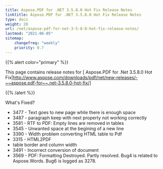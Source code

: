 ```yaml
---
title: Aspose.PDF for .NET 3.5.8.0 Hot Fix Release Notes
linktitle: Aspose.PDF for .NET 3.5.8.0 Hot Fix Release Notes
type: docs
weight: 20
url: /net/aspose-pdf-for-net-3-5-8-0-hot-fix-release-notes/
lastmod: "2021-06-05"
sitemap:
    changefreq: "weekly"
    priority: 0.7
---
```


{{% alert color="primary" %}}

This page contains release notes for [ Aspose.PDF for .Net 3.5.8.0 Hot Fix|http://www.aspose.com/downloads/pdf/net/new-releases/-~~aspose.pdf-for~~.net-3.5.8.0-hot-fix/]

{{% /alert %}}

What's Fixed?

- 3477 - Text
  goes to new page while there is enough space
- 3487 - paragraph
  keep with next property not working correctly
- 3581 - RTF
  to PDF: Empty lines are removed in tables 
- 3545 - Unwanted
  space at the begining of a new line
- 3390 - Width
  problem converting HTML table to Pdf 
- 3315 - HTML2PDF
- table border and column width
- 3491 - Incorrect
  conversion of document 
- 3569 - PDF:
  Formatting Destroyed. Partly resolved. Bug4 is related
  to Aspose.Words. Bug6 is logged as 3278.
